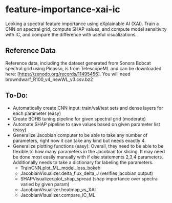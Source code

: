 # feature-importance-xai-ic
Looking a spectral feature importance using eXplainable AI (XAI). Train a CNN on spectral grid, compute SHAP values, and compute model sensitivity with IC, and compare the difference with useful visualizations.

## Reference Data
Reference data, including the dataset generated from Sonora Bobcat spectral grid using Picasso, is from TelescopeML and can be downloaded here: [https://zenodo.org/records/11495456]. You will need browndwarf_R100_v4_newWL_v3.csv.bz2 

## **To-Do:**

-  Automatically create CNN input: train/val/test sets and dense layers for each parameter (easy)
-  Create BOHB tuning pipeline for given spectral grid (moderate)
-  Automate SHAP pipeline to save values based on given parameter list (easy)
-  Generalize Jacobian computer to be able to take any number of parameters, right now it can take any kind but needs exactly 4. 
-  Generalize plotting functions (easy): Overall, they need to be able to be flexible to how many parameters in the Jacobian for slicing. It may need be done most easily manually with if else statements 2,3,4 parameters. Additionally needs to take a dictionary for labeling the parameters.
    - TrainCNN.plot_ML_model_loss_bokeh
    - JacobianVisualizer.delta_flux_delta_J (verifies jacobian output)
    - SHAPVisualizer.plot_shap_spread (shap importance over spectra varied by given param)
    - JacobianVisualizer.heatmap_vs_XAI
    - JacobianVisualizer.compare_IC_ML
